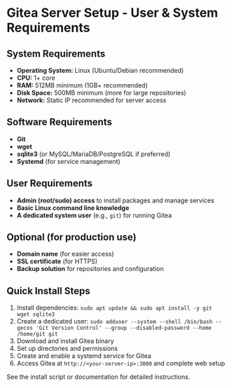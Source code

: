 # Gitea Server Setup - User & System Requirements

## System Requirements
- **Operating System:** Linux (Ubuntu/Debian recommended)
- **CPU:** 1+ core
- **RAM:** 512MB minimum (1GB+ recommended)
- **Disk Space:** 500MB minimum (more for large repositories)
- **Network:** Static IP recommended for server access

## Software Requirements
- **Git**
- **wget**
- **sqlite3** (or MySQL/MariaDB/PostgreSQL if preferred)
- **Systemd** (for service management)

## User Requirements
- **Admin (root/sudo) access** to install packages and manage services
- **Basic Linux command line knowledge**
- **A dedicated system user** (e.g., `git`) for running Gitea

## Optional (for production use)
- **Domain name** (for easier access)
- **SSL certificate** (for HTTPS)
- **Backup solution** for repositories and configuration

## Quick Install Steps
1. Install dependencies: `sudo apt update && sudo apt install -y git wget sqlite3`
2. Create a dedicated user: `sudo adduser --system --shell /bin/bash --gecos 'Git Version Control' --group --disabled-password --home /home/git git`
3. Download and install Gitea binary
4. Set up directories and permissions
5. Create and enable a systemd service for Gitea
6. Access Gitea at `http://<your-server-ip>:3000` and complete web setup

See the install script or documentation for detailed instructions.
